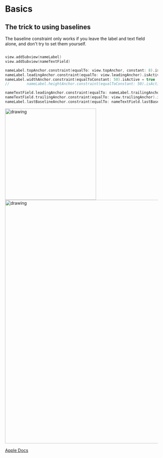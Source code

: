 # Basics

## The trick to using baselines

The baseline constraint only works if you leave the label and text field alone, and don't try to set them yourself.

```swift

view.addSubview(nameLabel)
view.addSubview(nameTextField)

nameLabel.topAnchor.constraint(equalTo: view.topAnchor, constant: 8).isActive = true
nameLabel.leadingAnchor.constraint(equalTo: view.leadingAnchor).isActive = true
nameLabel.widthAnchor.constraint(equalToConstant: 50).isActive = true
//        nameLabel.heightAnchor.constraint(equalToConstant: 50).isActive = true

nameTextField.leadingAnchor.constraint(equalTo: nameLabel.trailingAnchor, constant: 8).isActive = true
nameTextField.trailingAnchor.constraint(equalTo: view.trailingAnchor).isActive = true
nameLabel.lastBaselineAnchor.constraint(equalTo: nameTextField.lastBaselineAnchor, constant: 0).isActive = true
```

<img src="https://github.com/jrasmusson/ios-starter-kit/blob/master/autolayout/images/baseline.png" alt="drawing" width="300"/>

<img src="https://github.com/jrasmusson/ios-starter-kit/blob/master/autolayout/images/baseline2.png" alt="drawing" width="800"/>

[Apple Docs](https://developer.apple.com/library/archive/documentation/UserExperience/Conceptual/AutolayoutPG/ViewswithIntrinsicContentSize.html#//apple_ref/doc/uid/TP40010853-CH13-SW1)
